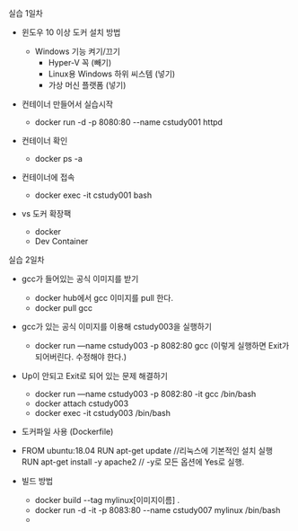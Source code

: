 실습 1일차

- 윈도우 10 이상 도커 설치 방법
    - Windows 기능 켜기/끄기
        - Hyper-V 꼭 (빼기)
        - Linux용 Windows 하위 씨스템 (넣기)
        - 가상 머신 플랫폼 (넣기)

- 컨테이너 만들어서 실습시작
    - docker run -d -p 8080:80 --name cstudy001 httpd
- 컨테이너 확인
    - docker ps -a
- 컨테이너에 접속
    - docker exec -it cstudy001 bash
- vs 도커 확장팩
    - docker
    - Dev Container

실습 2일차

- gcc가 들어있는 공식 이미지를 받기
    - docker hub에서 gcc 이미지를 pull 한다.
    - docker pull gcc
- gcc가 있는 공식 이미지를 이용해 cstudy003을 실행하기
    - docker run —name cstudy003 -p 8082:80 gcc   (이렇게 실행하면 Exit가 되어버린다. 수정해야 한다.)
- Up이 안되고 Exit로 되어 있는 문제 해결하기
    - docker run —name cstudy003 -p 8082:80 -it gcc /bin/bash
    - docker attach cstudy003
    - docker exec -it cstudy003 /bin/bash

- 도커파일 사용 (Dockerfile)
- FROM ubuntu:18.04
  RUN apt-get update                  //리눅스에 기본적인 설치 실행
  RUN apt-get install -y apache2     // -y로 모든 옵션에 Yes로 실행.
- 빌드 방법
  - docker build --tag mylinux[이미지이름] .
  - docker run -d -it -p 8083:80 --name cstudy007 mylinux /bin/bash
  - 
